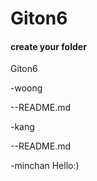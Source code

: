 # Giton6

#### create your folder

Giton6

-woong

--README.md


-kang

--README.md


-minchan
 Hello:)